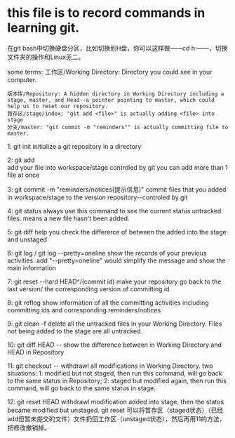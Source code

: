 # this file is to record commands in learning git.

在git bash中切换硬盘分区，比如切换到H盘，你可以这样做——cd h:——，切换文件夹的操作和Linux无二。

some terms:
    工作区/Working Directory: Directory you could see in your computer.

    版本库/Repository: A hidden directory in Working Directory including a stage, master, and Head--a pointer pointing to master, which could help us to reset our repository.
    暂存区/stage/index: "git add <file>" is actually adding <file> into stage
    分支/master: "git commit -m "reminders"" is actually committing file to master.

1: git init
	initialize a git repository in a directory

2: git add <file><br>
	add your file into workspace/stage controled by git
	you can add more than 1 file at once

3: git commit -m "reminders/notices(提示信息)"
	commit files that you added in workspace/stage to the version repository--controled by git

4: git status
	always use this command to see the current status
    untracked files: means a new file hasn't been added.

5: git diff <file>
	help you check the differerce of between the <file> added into the stage and unstaged <file>

6: git log / git log --pretty=oneline
	show the records of your previous activities.
	add "--pretty=oneline" would simplify the message and show the main information

7: git reset --hard HEAD^/(commit id)
	make your repository go back to the last version/ the corresponding version of committing id

8: git reflog
	show information of all the committing activities including committing ids and corresponding reminders/notices


9: git clean -f
    delete all the untracked files in your Working Directory. Files not being added to the stage are all untracked.

10: git diff HEAD -- <file>
    show the difference between <file> in Working Directory and HEAD in Repository

11: git checkout -- <file>
    withdrawl all modifications in Working Directory.
    two situations:
    1: modified but not staged, then run this command, <file> will go back to the same status in Repository;
    2: staged but modified again, then run this command, <file> will go back to the same status in stage.

12: git reset HEAD <file>
    withdrawl modification added into stage, then the <file> status became modified but unstaged.
    git reset <file>
    可以将暂存区（staged状态）（已经add但暂未提交的文件）文件扔回工作区（unstaged状态），然后再用11的方法，把修改撤销掉。







